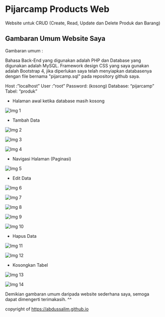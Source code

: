 # Pijarcamp Products Web
Website untuk CRUD (Create, Read, Update dan Delete Produk dan Barang)

## Gambaran Umum Website Saya

Gambaran umum :

Bahasa Back-End yang digunakan adalah PHP dan Database yang digunakan adalah MySQL. Framework design CSS yang saya gunakan adalah Bootstrap 4, jika diperlukan saya telah menyiapkan databasenya dengan file bernama "pijarcamp.sql" pada repository github saya.

Host :”localhost”
User :”root”
Password: (kosong)
Database: “pijarcamp”
Tabel: “produk”

- Halaman awal ketika database masih kosong

![Img 1](images/1-awal-1.png)

- Tambah Data

![Img 2](images/2-tambah-1.png)

![Img 3](images/2-tambah-2.png)

![Img 4](images/2-tambah-3.png)

- Navigasi Halaman (Paginasi)

![Img 5](images/3-paginasi-1.png)

- Edit Data

![Img 6](images/4-edit-1.png)

![Img 7](images/4-edit-2.png)

![Img 8](images/4-edit-3.png)

![Img 9](images/4-edit-4.png)

![Img 10](images/4-edit-5.png)

- Hapus Data

![Img 11](images/5-hapus-1.png)

![Img 12](images/5-hapus-2.png)

- Kosongkan Tabel

![Img 13](images/6-kosong-1.png)

![Img 14](images/6-kosong-2.png)

Demikian gambaran umum daripada website sederhana saya, semoga dapat dimengerti terimakasih. ^^


copyright of https://abdussalim.github.io
